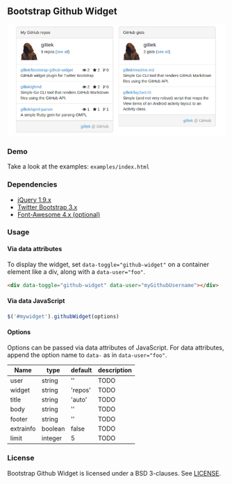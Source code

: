 ## Bootstrap Github Widget

![](screenshots/bootstrap-github-widget.png)

### Demo

Take a look at the examples: `examples/index.html`

### Dependencies

* [jQuery 1.9.x](http://jquery.com/)
* [Twitter Bootstrap 3.x](http://getbootstrap.com/)
* [Font-Awesome 4.x (optional)](http://fortawesome.github.io/Font-Awesome/)

### Usage

#### Via data attributes

To display the widget, set `data-toggle="github-widget"` on a container element like
a div, along with a `data-user="foo"`.

```html
<div data-toggle="github-widget" data-user="myGithubUsername"></div>
```

#### Via data JavaScript

```javascript
$('#mywidget').githubWidget(options)
```

#### Options

Options can be passed via data attributes of JavaScript. For data attributes, append
the option name to `data-` as in `data-user="foo"`.


| Name | type | default | description |
|------|------|---------|-------------|
| user | string | ''    | TODO |
| widget | string | 'repos' | TODO |
| title | string | 'auto' | TODO |
| body | string | '' | TODO |
| footer | string | '' | TODO |
| extrainfo | boolean | false | TODO |
| limit | integer | 5 | TODO |

### License

Bootstrap Github Widget is licensed under a BSD 3-clauses. See [LICENSE](https://github.com/gilliek/bootstrap-github-widget/blob/master/LICENSE).
